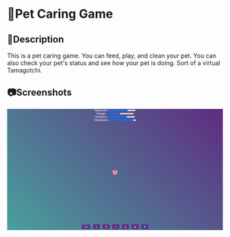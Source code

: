 # 🐶Pet Caring Game
## 📝Description
This is a pet caring game. You can feed, play, and clean your pet. You can also check your pet's status and see how your pet is doing. Sort of a virtual Tamagotchi.
## 📷Screenshots
![image](screenshots/pet_caring_game.png)